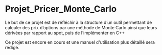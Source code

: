 # Projet_Pricer_Monte_Carlo

Le but de ce projet est de réfléchir à la structure d’un outil permettant de calculer des
prix d’options par une méthode de Monte Carlo ainsi que leurs dérivées par rapport au spot,
puis de l’implémenter en C++

Ce projet est encore en cours et une manuel d'utilisation plus détaillé sera rédigé.
